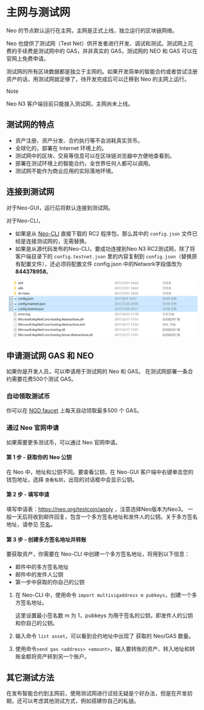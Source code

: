 # 主网与测试网

Neo 的节点默认运行在主网，主网是正式上线，独立运行的区块链网络。

Neo 也提供了测试网（Test Net）供开发者进行开发、调试和测试。测试网上花费的手续费是测试网中的 GAS，并非真实的 GAS，测试网的 NEO 和 GAS 可以在官网上免费申请。

测试网的所有区块数据都是独立于主网的。如果开发简单的智能合约或者尝试注册资产的话，用测试网就足够了，待开发完成后可以迁移到 Neo 的主网上运行。

> [!Note]
>
> Neo N3 客户端目前只能接入测试网，主网尚未上线。

## 测试网的特点

- 资产注册、资产分发、合约执行等不会消耗真实货币。
- 全球化的，部署在 Internet 环境上的。
- 测试网中的区块、交易等信息可以在区块链浏览器中方便地查看到。
- 部署在测试环境上的智能合约，全世界任何人都可以调用。
- 测试网不能作为商业应用的实际落地环境。

## 连接到测试网

对于Neo-GUI，运行后将默认连接到测试网。

对于Neo-CLI，

- 如果是从 [Neo-CLI](https://github.com/neo-project/neo-node/releases) 直接下载的 RC2 程序包，那么其中的 `config.json` 文件已经是连接测试网的，无需替换。
- 如果是从源代码发布的Neo-CLI，要成功连接到Neo N3 RC2测试网，除了将客户端目录下的 `config.testnet.json` 里的内容复制到 `config.json`（替换原有配置文件），还必须将配置文件 config.json 中的Network字段值改为 **844378958**。

![](../../assets/testnet_2_v2.png)

## 申请测试网 GAS 和 NEO

如果你是开发人员，可以申请用于测试网的 Neo 和 GAS。 在测试网部署一条合约需要花费500个测试 GAS。  

### 自动领取测试币

你可以在 [NGD faucet](https://neowish.ngd.network/neo3/) 上每天自动领取最多500 个 GAS。

### 通过 Neo 官网申请

如果需要更多测试币，可以通过 Neo 官网申请。

#### 第 1 步 - 获取你的 Neo 公钥

在 Neo 中，地址和公钥不同。要查看公钥，在 Neo-GUI 客户端中右键单击您的钱包地址，选择 `查看私钥`，出现的对话框中会显示公钥。

#### 第 2 步 - 填写申请

填写申请表：https://neo.org/testcoin/apply ，注意选择Neo版本为Neo3。
一般一天后将收到邮件回复，包含一个多方签名地址和发件人的公钥。关于多方签名地址，请参见 [签名](../../node/gui/advanced.md)。

#### 第 3 步 - 创建多方签名地址并转账

要获取资产，你需要在 Neo-CLI 中创建一个多方签名地址，将用到以下信息： 

- 邮件中的多方签名地址
- 邮件中的发件人公钥
- 第一步中获取的你自己的公钥 

1. 在 Neo-CLI 中，使用命令 `import multisigaddress m pubkeys`，创建一个多方签名地址。

   这里设置最小签名数 m 为 1，pubkeys 为用于签名的公钥，即发件人的公钥和你自己的公钥。 

2. 输入命令 `list asset`，可以看到合约地址中出现了 获取的 Neo/GAS 数量。

3. 使用命令`send gas <address> <amount>`，输入要转账的资产、转入地址和转账金额将资产转到另一个账户。 

## 其它测试方法

在发布智能合约到主网前，使用测试网进行试验无疑是个好办法，但是在开发初期，还可以考虑其他测试方式，例如搭建你自己的私链。





